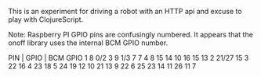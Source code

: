 This is an experiment for driving a robot with an HTTP api and excuse to play with ClojureScript.

Note: Raspberry PI GPIO pins are confusingly numbered. It appears that the onoff library uses the internal BCM 
GPIO number.

PIN | GPIO | BCM GPIO
1     8      0/2
3     9      1/3
7     7      4
8     15     14
10    16     15
13    2      21/27
15    3      22
16    4      23
18    5      24
19    12     10
21    13     9
22    6      25
23    14     11
26    11     7


